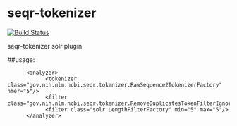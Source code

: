 # seqr-tokenizer 

[![Build Status](https://travis-ci.org/NCBI-Hackathons/seqr-tokenizer.svg)](https://travis-ci.org/NCBI-Hackathons/seqr-tokenizer)

seqr-tokenizer solr plugin

##usage: 
 
          <analyzer>
                <tokenizer class="gov.nih.nlm.ncbi.seqr.tokenizer.RawSequence2TokenizerFactory" nmer="5"/>
                <filter class="gov.nih.nlm.ncbi.seqr.tokenizer.RemoveDuplicatesTokenFilterIgnorePositionFactory"/>
                <filter class="solr.LengthFilterFactory" min="5" max="5"/>
          </analyzer>